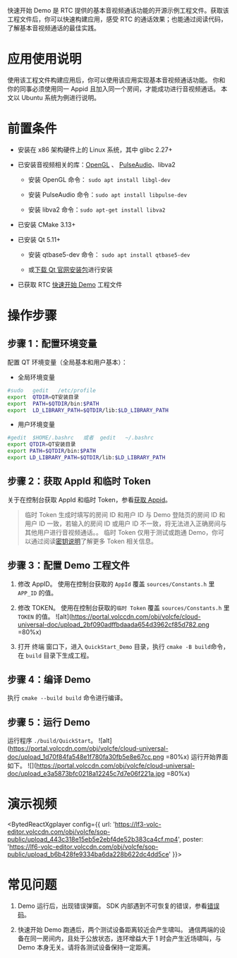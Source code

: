 快速开始 Demo 是 RTC 提供的基本音视频通话功能的开源示例工程文件。获取该工程文件后，你可以快速构建应用，感受 RTC 的通话效果；也能通过阅读代码，了解基本音视频通话的最佳实践。

# 应用使用说明

使用该工程文件构建应用后，你可以使用该应用实现基本音视频通话功能。
你和你的同事必须使用同一 Appid 且加入同一个房间，才能成功进行音视频通话。
本文以 Ubuntu 系统为例进行说明。

# 前置条件

- 安装在 x86 架构硬件上的 Linux 系统，其中 glibc 2.27+
	

- 已安装音视频相关的库：[OpenGL](https://www.opengl.org/) 、 [PulseAudio](https://www.freedesktop.org/wiki/Software/PulseAudio/)、libva2
	- 安装 OpenGL 命令： `sudo apt install libgl-dev`
		
	- 安装 PulseAudio 命令：`sudo apt install libpulse-dev`
		
	- 安装 libva2 命令：`sudo apt-get install libva2`

- 已安装 CMake 3.13+
	

- 已安装 Qt 5.11+
	- 安装 qtbase5-dev 命令： `sudo apt install qtbase5-dev`
		
	- 或[下载 Qt 官网安装包](https://www.qt.io/download)进行安装

- 已获取 RTC [快速开始 Demo](75707.md#%E4%B8%8B%E8%BD%BD%E5%BF%AB%E9%80%9F%E5%BC%80%E5%A7%8B-demo) 工程文件
	

# 操作步骤

## **步骤 1：配置环境变量**

配置 QT 环境变量（全局基本和用户基本）：

- 全局环境变量
	

```bash
#sudo	gedit	/etc/profile
export	QTDIR=QT安装目录
export	PATH=$QTDIR/bin:$PATH
export	LD_LIBRARY_PATH=$QTDIR/lib:$LD_LIBRARY_PATH
```

- 用户环境变量
	

```bash
#gedit  $HOME/.bashrc	或者	gedit	~/.bashrc	
export QTDIR=QT安装目录
export PATH=$QTDIR/bin:$PATH
export LD_LIBRARY_PATH=$QTDIR/lib:$LD_LIBRARY_PATH
```

## **步骤 2：获取 AppId 和临时 Token**

关于在控制台获取 AppId 和临时 Token，参看[获取 Appid](69865.md#步骤4：创建-rtc-应用，获取-appid)。

> 临时 Token 生成时填写的房间 ID 和用户 ID 与 Demo 登陆页的房间 ID 和用户 ID 一致，若输入的房间 ID 或用户 ID 不一致，将无法进入正确房间与其他用户进行音视频通话。。 临时 Token 仅用于测试或跑通 Demo，你可以通过阅读[密钥说明](https://www.volcengine.com/docs/6348/70121)了解更多 Token 相关信息。

## **步骤 3：配置 Demo 工程文件**

1. 修改 AppID。 使用在控制台获取的 `AppId` 覆盖 `sources/Constants.h` 里 `APP_ID` 的值。
	

2. 修改 TOKEN。 使用在控制台获取的`临时 Token` 覆盖 `sources/Constants.h` 里 `TOKEN` 的值。
	![alt](https://portal.volccdn.com/obj/volcfe/cloud-universal-doc/upload_2bf090adffbdaada654d3962cf85d782.png =80%x)

3. 打开 终端 窗口下，进入 `QuickStart_Demo` 目录，执行 `cmake -B build`命令，在 `build` 目录下生成工程。
	

## 步骤 4：编译 Demo

执行 `cmake --build build` 命令进行编译。

## 步骤 5：运行 Demo

运行程序 `./build/QuickStart`。
![alt](https://portal.volccdn.com/obj/volcfe/cloud-universal-doc/upload_1d70f84fa548e1f780fa30fb5e8e67cc.png =80%x)
运行开始界面如下。
![](https://portal.volccdn.com/obj/volcfe/cloud-universal-doc/upload_e3a5873bfc0218a12245c7d7e06f221a.jpg =80%x)

# 演示视频

<BytedReactXgplayer config={{ url: 'https://lf3-volc-editor.volccdn.com/obj/volcfe/sop-public/upload_443c318e15eb5e2ebf4de52b383ca4cf.mp4', poster: 'https://lf6-volc-editor.volccdn.com/obj/volcfe/sop-public/upload_b6b428fe9334ba6da228b622dc4dd5ce' }}></BytedReactXgplayer>

# 常见问题

1. Demo 运行后，出现错误弹窗。 
SDK 内部遇到不可恢复的错误，参看[错误码](85518.md#errorcode)。

2. 快速开始 Demo 跑通后，两个测试设备距离较近会产生啸叫。 
通信两端的设备在同一房间内，且处于公放状态，连环增益大于 1 时会产生近场啸叫，与 Demo 本身无关。请将各测试设备保持一定距离。